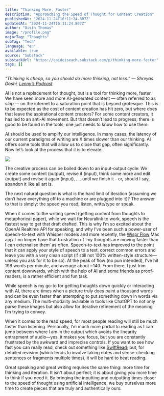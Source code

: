 ```yaml
---
title: "Thinking More, Faster"
description: "Approaching the Speed of Thought for Content Creation"
publishedAt: "2024-11-24T16:11:24.807Z"
updatedAt: "2024-11-24T16:11:24.807Z"
author: "Oisín Thomas"
image: "/profile.png"
majorTag: "Thoughts"
subTag: "Tech"
language: "en"
available: true
source: "Substack"
substackUrl: "https://caideiseach.substack.com/p/thinking-more-faster"
tags: []
---
```


_“Thinking is cheap, so you should do more thinking, not less.” — Shreyas Doshi, [Lenny’s Podcast](https://www.youtube.com/watch?v=atS060bNpE0)_

AI is not a replacement for thought, but is a tool for thinking more, faster. We have seen more and more AI-generated content — often referred to as _slop_ — on the internet to a saturation point that is beyond grotesque. This is to be expected as the cost of content creation has hit zero, but where does that leave the aspirational content creators? For some content creators, it has led to an anti-AI movement. But that doesn’t lead to progress; there is good to be found in the tools; one just needs to know how to use them.


AI should be used to amplify our intelligence. In many cases, the latency of our current paradigms of writing are X times slower than our thinking. AI offers some tools that will allow us to close that gap, often significantly. Now let’s look at the process that it is to elevate.

![](https://substack-post-media.s3.amazonaws.com/public/images/6604b5a0-c0dd-46d8-a999-f08f41d571a8_742x694.png)


The creative process can be boiled down to an input-output cycle: We create some content (output), revise it (input), think some more and edit (output) and revise it again (input), …. until we finish it - or, should I say, abandon it like all art is.

The next natural question is what is the hard limit of iteration (assuming we don’t have everything off to a machine or are plugged into it)? The answer to that is simply: the speed you read, listen, write/type or speak.

When it comes to the writing speed (getting content from thoughts to metaphorical paper), while we wait for Neuralink to work, speech is the fastest way to get that draft drafted. This is why I’m so excited about the OpenAI Realtime API for speaking, and why I’ve been such a power-user of speech-to-text with Whisper models and more recently, the [Wispr Flow](https://www.flowvoice.ai/) Mac app. I no longer have that frustration of ‘my thoughts are moving faster than I can externalise them’ as often. Speech-to-text has improved to the point that it can apply your style of speech to a text, correct common errors and leave you with a very clean script (if still not 100% written-style structure—unless you ask for it to be so). At the peak of flow (no pun intended), I’ve hit 198 words per minute, and average about ~140. From there, I just trim content downwards, which with the help of AI and some friends as proof-readers, is a rather efficient and fun task.

While speech is my go-to for getting thoughts down quickly or interacting with AI, there are times when a picture truly does paint a thousand words and can be even faster than attempting to put something down in words via any medium. The multi-modality available in tools like ChatGPT to not only parse these images but also allow for iterative refinement of the meaning I’m trying to convey.

When it comes to the read speed, for most people reading will still be much faster than listening. Personally, I’m much more partial to reading as I can jump between where I am in the output which avoids the linearity entrapment of audio—yes, it makes you focus, but you are constantly frustrated by the awkward and imprecise controls. If you want to see how fast you can really read, check out something like [SwiftRead](https://swiftread.com/); but, for detailed revision (which tends to involve taking notes and sense-checking sentences or fragments multiple times), it will be hard to beat reading.

Great speaking and great writing requires the same thing: more time for thinking and iteration. It isn't about perfect; it is about giving you more time to think if you need it. By bringing the inputting and outputting times closer to the speed of thought using artificial intelligence, we buy ourselves more time to create pieces that are truly and authentically ours.

